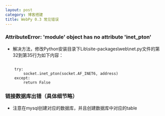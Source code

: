 ```yaml
---
layout: post
category: 博客搭建
title: WebPy 0.3 常见错误
---
```


### AttributeError: 'module' object has no attribute 'inet_pton'

* 解决方法，修改Python安装目录下Lib\site-packages\web\net.py文件的第32到第35行为如下内容：

```

    try:
        socket.inet_pton(socket.AF_INET6, address)
    except:
        return False

```

### 链接数据库出错（具体细节略）

* 注意在mysql创建对应的数据库，并且创建数据库中对应的table


